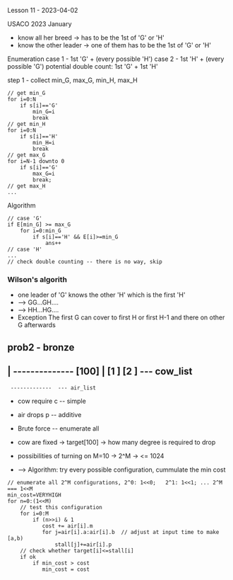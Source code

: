Lesson 11 - 2023-04-02

USACO 2023 January

* know all her breed -> has to be the 1st of 'G' or 'H'
* know the other leader -> one of them has to be the 1st of 'G' or 'H'

Enumeration
case 1 - 1st 'G' + (every possible 'H')
case 2 - 1st 'H' + (every possible 'G')
potential double count: 1st 'G' + 1st 'H'

step 1 - collect min_G, max_G, min_H, max_H
```
// get min_G
for i=0:N
    if s[i]=='G'
        min_G=i
        break
// get min_H
for i=0:N
    if s[i]=='H'
        min_H=i
        break      
// get max_G
for i=N-1 downto 0
    if s[i]=='G'
        max_G=i
        break;
// get max_H
...
```
Algorithm
```
// case 'G'
if E[min_G] >= max_G
    for i=0:min_G
        if s[i]=='H' && E[i]>=min_G
            ans++
// case 'H'
...
// check double counting -- there is no way, skip
```

### Wilson's algorith
* one leader of 'G' knows the other 'H' which is the first 'H'
* --> GG...GH....
* --> HH...HG....
* Exception The first G can cover to first H or first H-1 and there on other G afterwards


## prob2 - bronze
| -------------- [100] |
 [1   ]   [2  ]     --- cow_list
 ----------
     -------------  --- air_list
 * cow require c  -- simple
 * air drops p    -- additive

* Brute force -- enumerate all
* cow are fixed -> target[100] -> how many degree is required to drop
* possibilities of turning on M=10 -> 2^M -> <= 1024 
* --> Algorithm: try every possible configuration, cummulate the min cost
```
// enumerate all 2^M configurations, 2^0: 1<<0;   2^1: 1<<1; ... 2^M === 1<<M
min_cost=VERYHIGH
for n=0:(1<<M)
    // test this configuration
    for i=0:M
        if (n>>i) & 1
           cost += air[i].m
           for j=air[i].a:air[i].b  // adjust at input time to make [a,b)
               stall[j]+=air[i].p
    // check whether target[i]<=stall[i]
    if ok
        if min_cost > cost
           min_cost = cost             
```
